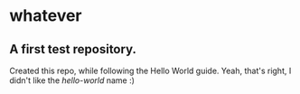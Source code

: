 # whatever
## A first test repository.
Created this repo, while following the Hello World guide. Yeah, that's right, I didn't like the *hello-world* name :)
